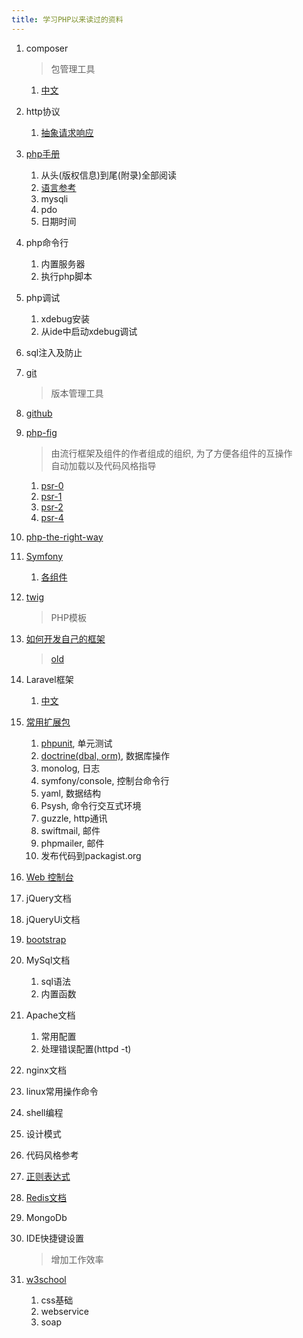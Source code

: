```yaml
---
title: 学习PHP以来读过的资料
---
```



1. composer

    > 包管理工具

    1. [中文](http://www.phpcomposer.com/)

1. http协议
    1. [抽象请求响应](http://symfony.com/doc/current/book/http_fundamentals.html)

1. [php手册](http://php.net/manual/zh/)
    1. 从头(版权信息)到尾(附录)全部阅读  
    1. [语言参考](http://php.net/manual/zh/langref.php)
    1. mysqli
    1. pdo
    1. 日期时间

1. php命令行
    1. 内置服务器
    1. 执行php脚本

1. php调试
    1. xdebug安装
    1. 从ide中启动xdebug调试

1. sql注入及防止

1. [git](https://git-scm.com/book/zh/v2)

    > 版本管理工具

1. [github](https://github.com/)

1. [php-fig](http://www.php-fig.org/)

    > 由流行框架及组件的作者组成的组织, 为了方便各组件的互操作  
    > 自动加载以及代码风格指导

    1. [psr-0](http://www.php-fig.org/psr/psr-0/)
    1. [psr-1](http://www.php-fig.org/psr/psr-1/)
    1. [psr-2](http://www.php-fig.org/psr/psr-2/)
    1. [psr-4](http://www.php-fig.org/psr/psr-4/)


1. [php-the-right-way](http://laravel-china.github.io/php-the-right-way/)

1. [Symfony](http://symfony.com/doc/current/book/index.html)
    1. [各组件](http://symfony.com/doc/current/components/index.html)

1. [twig](http://twig.sensiolabs.org/)

    > PHP模板

1. [如何开发自己的框架](http://symfony.com/doc/current/create_framework/index.html)

    > [old](http://fabien.potencier.org/create-your-own-framework-series-update.html)

1. Laravel框架
    1. [中文](http://www.golaravel.com/laravel/docs/5.1/)

1. [常用扩展包](https://packagist.org/)
    1. [phpunit](https://phpunit.de/), 单元测试
    1. [doctrine(dbal, orm)](http://www.doctrine-project.org/projects.html), 数据库操作
    1. monolog, 日志
    1. symfony/console, 控制台命令行
    1. yaml, 数据结构
    1. Psysh, 命令行交互式环境
    1. guzzle, http通讯
    1. swiftmail, 邮件
    1. phpmailer, 邮件
    1. 发布代码到packagist.org

1. [Web 控制台](https://developer.mozilla.org/zh-CN/docs/Tools/Web_Console)

1. jQuery文档

1. jQueryUi文档

1. [bootstrap](http://www.bootcss.com/)

1. MySql文档
    1. sql语法
    1. 内置函数

1. Apache文档
    1. 常用配置
    1. 处理错误配置(httpd -t)

1. nginx文档

1. linux常用操作命令

1. shell编程

1. 设计模式

1. 代码风格参考

1. [正则表达式](http://php.net/manual/zh/pcre.pattern.php)

1. [Redis文档](http://doc.redisfans.com/)

1. MongoDb

1. IDE快捷键设置

    > 增加工作效率

1. [w3school](http://www.w3school.com.cn/)
    1. css基础
    1. webservice
    1. soap

